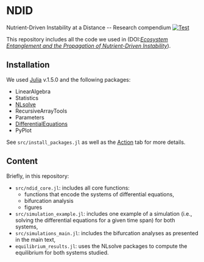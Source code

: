 # NDID
Nutrient-Driven Instability at a Distance -- Research compendium
[![Test](https://github.com/McCannLab/NDID/workflows/Test/badge.svg)](https://github.com/McCannLab/NDID/actions)

This repository includes all the code we used in (DOI:[*Ecosystem Entanglement and the Propagation of Nutrient-Driven Instability*](https://doi.org/10.1101/2020.04.20.050302)).


## Installation

We used [Julia](https://julialang.org/) v.1.5.0 and the following packages:

- LinearAlgebra
- Statistics
- [NLsolve](https://github.com/JuliaNLSolvers/NLsolve.jl)
- RecursiveArrayTools
- Parameters
- [DifferentialEquations](https://github.com/SciML/DifferentialEquations.jl)
- PyPlot

See `src/install_packages.jl` as well as the [Action](https://github.com/McCannLab/NDID/actions) tab for more details.


## Content

Briefly, in this repository:

- `src/ndid_core.jl`: includes all core functions:
    - functions that encode the systems of differential equations,
    - bifurcation analysis
    - figures
- `src/simulation_example.jl`: includes one example of a simulation (i.e., solving the differential equations for a given time span) for both systems,
- `src/simulations_main.jl`: includes the bifurcation analyses as presented in the main text,
- `equilibrium_results.jl`: uses the NLsolve packages to compute the equilibrium for both systems studied.